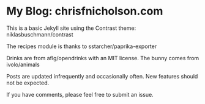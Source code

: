 # My Blog: chrisfnicholson.com

This is a basic Jekyll site using the Contrast theme: niklasbuschmann/contrast

The recipes module is thanks to sstarcher/paprika-exporter

Drinks are from aflg/opendrinks with an MIT license. The bunny comes from ivolo/animals

Posts are updated infrequently and occasionally often. New features should not be expected.

If you have comments, please feel free to submit an issue.
